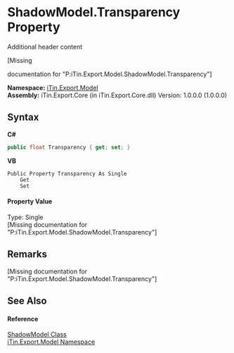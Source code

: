 # ShadowModel.Transparency Property 
Additional header content 

\[Missing <summary> documentation for "P:iTin.Export.Model.ShadowModel.Transparency"\]

**Namespace:**&nbsp;<a href="ef57ffcc-e95e-b212-5a46-9aa6f5a3511f">iTin.Export.Model</a><br />**Assembly:**&nbsp;iTin.Export.Core (in iTin.Export.Core.dll) Version: 1.0.0.0 (1.0.0.0)

## Syntax

**C#**<br />
``` C#
public float Transparency { get; set; }
```

**VB**<br />
``` VB
Public Property Transparency As Single
	Get
	Set
```


#### Property Value
Type: Single<br />\[Missing <value> documentation for "P:iTin.Export.Model.ShadowModel.Transparency"\]

## Remarks
\[Missing <remarks> documentation for "P:iTin.Export.Model.ShadowModel.Transparency"\]

## See Also


#### Reference
<a href="5e618efb-a9d3-cfad-a391-6f14d5b8b056">ShadowModel Class</a><br /><a href="ef57ffcc-e95e-b212-5a46-9aa6f5a3511f">iTin.Export.Model Namespace</a><br />